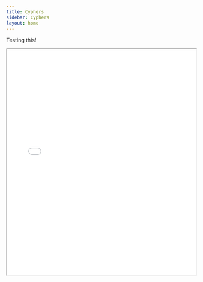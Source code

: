 ```yaml
---
title: Cyphers
sidebar: Cyphers
layout: home
---
```


Testing this!

<iframe src="MAG_Cyphers.pdf" width="100%" height="600px">
  <p>Your browser does not support embedded PDFs. You can download it <a href="MAG_Cyphers.pdf">here</a>.</p>
</iframe>
